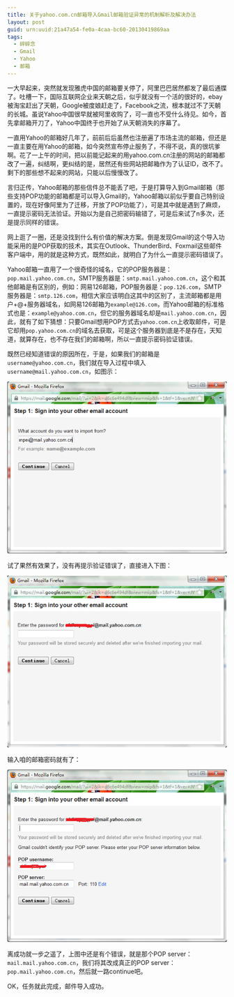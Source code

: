 ```yaml
---
title: 关于yahoo.com.cn邮箱导入Gmail邮箱验证异常的机制解析及解决办法
layout: post
guid: urn:uuid:21a47a54-fe0a-4caa-bc60-20130419869aa
tags:
  - 碎碎念
  - Gmail
  - Yahoo
  - 邮箱
---
```


一大早起来，突然就发现雅虎中国的邮箱要关停了，阿里巴巴居然都发了最后通牒了。吐槽一下，国际互联网企业来天朝之后，似乎就没有一个活的很好的，ebay被淘宝赶出了天朝，Google被度娘赶走了，Facebook之流，根本就过不了天朝的长城。虽说Yahoo中国很早就被阿里收购了，可一直也不受什么待见。如今，首先拿邮箱开刀了，Yahoo中国终于也开始了从天朝消失的序幕了。


一直用Yahoo的邮箱好几年了，前前后后虽然也注册遍了市场主流的邮箱，但还是一直主要在用Yahoo的邮箱，如今突然宣布停止服务了，不得不说，真的很坑爹啊。花了一上午的时间，把以前能记起来的用yahoo.com.cn注册的网站的邮箱都改了一遍，纠结啊，更纠结的是，居然还有些网站把邮箱作为了认证ID，改不了。剩下的那些想不起来的网站，只能以后慢慢改了。


言归正传，Yahoo邮箱的那些信件总不能丢了吧，于是打算导入到Gmail邮箱（那些支持POP功能的邮箱都是可以导入Gmail的，Yahoo邮箱以前似乎要自己特别设置的，现在好像阿里为了迁移，开放了POP功能了），可是其中就是遇到了麻烦，一直提示密码无法验证。开始以为是自己把密码输错了，可是后来试了n多次，还是提示同样的错误。


网上逛了一圈，还是没找到什么有价值的解决方案。倒是发现Gmail的这个导入功能采用的是POP获取的技术，其实在Outlook、ThunderBird、Foxmail这些邮件客户端中，用的就是这种方式，既然如此，就明白了为什么一直提示密码错误了。


Yahoo邮箱一直用了一个很奇怪的域名，它的POP服务器是：`pop.mail.yahoo.com.cn`，SMTP服务器是：`smtp.mail.yahoo.com.cn`，这个和其他邮箱是有区别的，例如：网易126邮箱，POP服务器是：`pop.126.com`，SMTP服务器是：`smtp.126.com`，相信大家应该明白这其中的区别了，主流邮箱都是用户+@+服务器域名，如网易126邮箱为`example@126.com`，而Yahoo邮箱的标准格式也是：`example@yahoo.com.cn`，但它的服务器域名却是`mail.yahoo.com.cn`，因此，就有了如下猜想：只要Gmail想用POP方式去`yahoo.com.cn`上收取邮件，可是它却用`pop.yahoo.com.cn`的域名去获取，可是这个服务器到底是不是存在，天知道，就算存在，也不存在我们的邮箱啊，所以一直提示密码验证错误。


既然已经知道错误的原因所在，于是，如果我们的邮箱是`username@yahoo.com.cn`，我们就在导入过程中填入`username@mail.yahoo.com.cn`，如图示：

<span class="img-800">![](/media/files/2013/04/19/yahoo-move-step1.png "步骤一")</span>

试了果然有效果了，没有再提示验证错误了，直接进入下图：

<span class="img-600">![](/media/files/2013/04/19/yahoo-move-step2.png "步骤二")</span>

输入咱的邮箱密码就有了：

<span class="img-600">![](/media/files/2013/04/19/yahoo-move-step3.png "步骤三")</span>

离成功就一步之遥了，上图中还是有个错误，就是那个POP server：`mail.mail.yahoo.com.cn`，我们将其改成真正的POP server：`pop.mail.yahoo.com.cn`，然后就一路continue吧。


OK，任务就此完成，邮件导入成功。